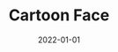 ---
title: Cartoon Face 
summary: "GAN(Generative Adversarial Network)을 이용해 실제 사진을 만화 스타일 얼굴로 변환하는 프로젝트입니다."
tags:
- Computer Vision
- Deep Learning
- GAN
date: "2022-01-01"

# --- 이미지 설정 부분 ---
image:
  # 여기에 'cartoon' 폴더에 넣은 실제 이미지 파일 이름을 정확하게 적어주세요.
  filename: pro1.jpg
  
  # 이미지가 표시되지 않을 때 나올 대체 텍스트 (웹 접근성을 위해 추천)
  alt_text: A generated cartoon face
  
  # 이미지 아래에 작게 표시될 설명 (선택사항)
  caption: "오목 만들기"
# --------------------

# 외부 링크가 없다면 이 부분은 비워두거나 지워도 됩니다.
external_link: ""
---